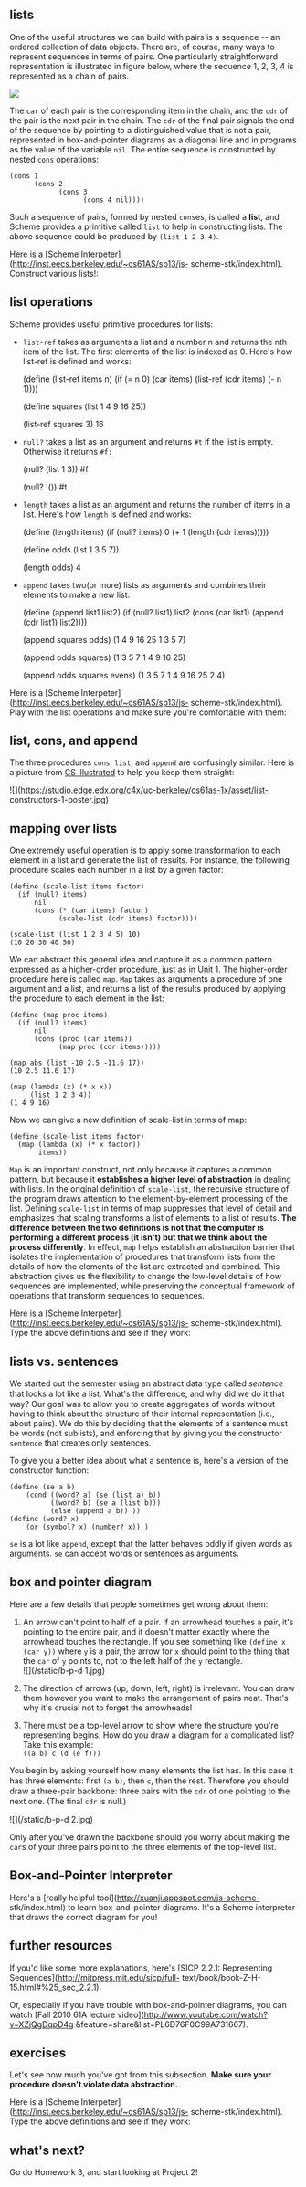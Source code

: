 ## lists

One of the useful structures we can build with pairs is a sequence -- an
ordered collection of data objects. There are, of course, many ways to
represent sequences in terms of pairs. One particularly straightforward
representation is illustrated in figure below, where the sequence 1, 2, 3, 4
is represented as a chain of pairs.

![](http://mitpress.mit.edu/sicp/full-text/book/ch2-Z-G-13.gif)

The `car` of each pair is the corresponding item in the chain, and the `cdr`
of the pair is the next pair in the chain. The `cdr` of the final pair signals
the end of the sequence by pointing to a distinguished value that is not a
pair, represented in box-and-pointer diagrams as a diagonal line and in
programs as the value of the variable `nil`. The entire sequence is
constructed by nested `cons` operations:

    
    (cons 1
          (cons 2
                (cons 3
                      (cons 4 nil))))
    

Such a sequence of pairs, formed by nested `cons`es, is called a **list**, and
Scheme provides a primitive called `list` to help in constructing lists. The
above sequence could be produced by `(list 1 2 3 4)`.

Here is a [Scheme Interpeter](http://inst.eecs.berkeley.edu/~cs61AS/sp13/js-
scheme-stk/index.html). Construct various lists!:

## list operations

Scheme provides useful primitive procedures for lists:

  * `list-ref` takes as arguments a list and a number n and returns the nth item of the list. The first elements of the list is indexed as 0. Here's how list-ref is defined and works: 
    
    (define (list-ref items n)
      (if (= n 0)
          (car items)
          (list-ref (cdr items) (- n 1))))
    
    (define squares (list 1 4 9 16 25))
    
    (list-ref squares 3)
    16

  * `null?` takes a list as an argument and returns `#t` if the list is empty. Otherwise it returns `#f:`  

    
    (null? (list 1 3))
    #f
    
    (null? '())
    #t

  * `length` takes a list as an argument and returns the number of items in a list. Here's how `length` is defined and works: 
    
    (define (length items)
      (if (null? items)
          0
          (+ 1 (length (cdr items)))))
    
    (define odds (list 1 3 5 7))
    
    (length odds)
    4

  * `append` takes two(or more) lists as arguments and combines their elements to make a new list: 
    
    (define (append list1 list2)
      (if (null? list1)
          list2
          (cons (car list1) (append (cdr list1) list2))))
    
    (append squares odds)
    (1 4 9 16 25 1 3 5 7)
    
    (append odds squares)
    (1 3 5 7 1 4 9 16 25)
    
    (append odds squares evens)
    (1 3 5 7 1 4 9 16 25 2 4)

Here is a [Scheme Interpeter](http://inst.eecs.berkeley.edu/~cs61AS/sp13/js-
scheme-stk/index.html). Play with the list operations and make sure you're
comfortable with them:

## list, cons, and append

The three procedures `cons`, `list`, and `append` are confusingly similar.
Here is a picture from [CS Illustrated](http://csillustrated.berkeley.edu/) to
help you keep them straight:

![](https://studio.edge.edx.org/c4x/uc-berkeley/cs61as-1x/asset/list-
constructors-1-poster.jpg)

## mapping over lists

One extremely useful operation is to apply some transformation to each element
in a list and generate the list of results. For instance, the following
procedure scales each number in a list by a given factor:

    
    (define (scale-list items factor)
      (if (null? items)
          nil
          (cons (* (car items) factor)
                (scale-list (cdr items) factor))))
    
    (scale-list (list 1 2 3 4 5) 10)
    (10 20 30 40 50)
    

We can abstract this general idea and capture it as a common pattern expressed
as a higher-order procedure, just as in Unit 1. The higher-order procedure
here is called `map`. `Map` takes as arguments a procedure of one argument and
a list, and returns a list of the results produced by applying the procedure
to each element in the list:

    
    (define (map proc items)
      (if (null? items)
          nil
          (cons (proc (car items))
                (map proc (cdr items)))))
    
    (map abs (list -10 2.5 -11.6 17))
    (10 2.5 11.6 17)
    
    (map (lambda (x) (* x x))
         (list 1 2 3 4))
    (1 4 9 16)
    

Now we can give a new definition of scale-list in terms of map:

    
    (define (scale-list items factor)
      (map (lambda (x) (* x factor))
           items))
    

`Map` is an important construct, not only because it captures a common
pattern, but because it **establishes a higher level of abstraction** in
dealing with lists. In the original definition of `scale-list`, the recursive
structure of the program draws attention to the element-by-element processing
of the list. Defining `scale-list` in terms of map suppresses that level of
detail and emphasizes that scaling transforms a list of elements to a list of
results. **The difference between the two definitions is not that the computer
is performing a different process (it isn't) but that we think about the
process differently**. In effect, `map` helps establish an abstraction barrier
that isolates the implementation of procedures that transform lists from the
details of how the elements of the list are extracted and combined. This
abstraction gives us the flexibility to change the low-level details of how
sequences are implemented, while preserving the conceptual framework of
operations that transform sequences to sequences.

Here is a [Scheme Interpeter](http://inst.eecs.berkeley.edu/~cs61AS/sp13/js-
scheme-stk/index.html). Type the above definitions and see if they work:

## lists vs. sentences

We started out the semester using an abstract data type called _sentence_ that
looks a lot like a list. What's the diﬀerence, and why did we do it that way?
Our goal was to allow you to create aggregates of words without having to
think about the structure of their internal representation (i.e., about
pairs). We do this by deciding that the elements of a sentence must be words
(not sublists), and enforcing that by giving you the constructor `sentence`
that creates only sentences.

To give you a better idea about what a sentence is, here's a version of the
constructor function:

    
    
    (define (se a b)
        (cond ((word? a) (se (list a) b))
              ((word? b) (se a (list b)))
              (else (append a b)) ))
    (define (word? x)
        (or (symbol? x) (number? x)) )
    

`se` is a lot like `append`, except that the latter behaves oddly if given
words as arguments. `se` can accept words or sentences as arguments.

## box and pointer diagram

Here are a few details that people sometimes get wrong about them:

  1. An arrow can't point to half of a pair. If an arrowhead touches a pair, it's pointing to the entire pair, and it doesn't matter exactly where the arrowhead touches the rectangle. If you see something like `(define x (car y))` where `y` is a pair, the arrow for `x` should point to the thing that the `car` of `y` points to, not to the left half of the `y` rectangle.  
![](/static/b-p-d 1.jpg)

  2. The direction of arrows (up, down, left, right) is irrelevant. You can draw them however you want to make the arrangement of pairs neat. That's why it's crucial not to forget the arrowheads!
  3. There must be a top-level arrow to show where the structure you're representing begins. How do you draw a diagram for a complicated list? Take this example:   
`((a b) c (d (e f)))`

You begin by asking yourself how many elements the list has. In this case it
has three elements: ﬁrst `(a b)`, then `c`, then the rest. Therefore you
should draw a three-pair backbone: three pairs with the `cdr` of one pointing
to the next one. (The ﬁnal `cdr` is null.)

![](/static/b-p-d 2.jpg)

Only after you've drawn the backbone should you worry about making the `car`s
of your three pairs point to the three elements of the top-level list.

## Box-and-Pointer Interpreter

Here's a [really helpful tool](http://xuanji.appspot.com/js-scheme-
stk/index.html) to learn box-and-pointer diagrams. It's a Scheme interpreter
that draws the correct diagram for you!

## further resources

If you'd like some more explanations, here's [SICP 2.2.1: Representing
Sequences](http://mitpress.mit.edu/sicp/full-
text/book/book-Z-H-15.html#%25_sec_2.2.1).

Or, especially if you have trouble with box-and-pointer diagrams, you can
watch [Fall 2010 61A lecture video](http://www.youtube.com/watch?v=XZjQgDqpD4g
&feature=share&list=PL6D76F0C99A731667).

## exercises

Let's see how much you've got from this subsection. **Make sure your procedure
doesn't violate data abstraction.**

Here is a [Scheme Interpeter](http://inst.eecs.berkeley.edu/~cs61AS/sp13/js-
scheme-stk/index.html). Type the above definitions and see if they work:

## what's next?

Go do Homework 3, and start looking at Project 2!

